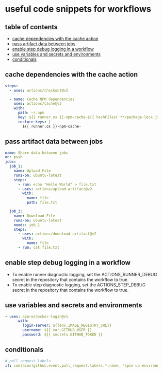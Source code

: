 
# useful code snippets for workflows

## table of contents
- [cache dependencies with the cache action](#cache-dependencies-with-the-cache-action)
- [pass artifact data between jobs](#pass-artifact-data-between-jobs)
- [enable step debug logging in a workflow](#enable-step-debug-logging-in-a-workflow)
- [use variables and secrets and environments](#use-variables-and-secrets-and-environments)
- [conditionals](#conditionals)

## cache dependencies with the cache action

```yaml
steps:
  - uses: actions/checkout@v2

  - name: Cache NPM dependencies
    uses: actions/cache@v2
    with:
      path: ~/.npm
      key: ${{ runner.os }}-npm-cache-${{ hashFiles('**/package-lock.json') }}
      restore-keys: |
        ${{ runner.os }}-npm-cache-
```

## pass artifact data between jobs

```yaml
name: Share data between jobs
on: push
jobs:
  job_1:
    name: Upload File
    runs-on: ubuntu-latest
    steps:
      - run: echo "Hello World" > file.txt
      - uses: actions/upload-artifact@v2
        with:
          name: file
          path: file.txt

  job_2:
    name: Download File
    runs-on: ubuntu-latest
    needs: job_1
    steps:
      - uses: actions/download-artifact@v2
        with:
          name: file
      - run: cat file.txt
```

## enable step debug logging in a workflow

- To enable runner diagnostic logging, set the ACTIONS_RUNNER_DEBUG secret in the repository that contains the workflow to true.
- To enable step diagnostic logging, set the ACTIONS_STEP_DEBUG secret in the repository that contains the workflow to true.

## use variables and secrets and environments

```yaml
- uses: azure/docker-login@v1
      with:
        login-server: ${{env.IMAGE_REGISTRY_URL}}
        username: ${{ var.GITHUB_USER }}
        password: ${{ secrets.GITHUB_TOKEN }}
```

## conditionals

```yaml
# pull request labels
if: contains(github.event.pull_request.labels.*.name, 'spin up environment')
```
